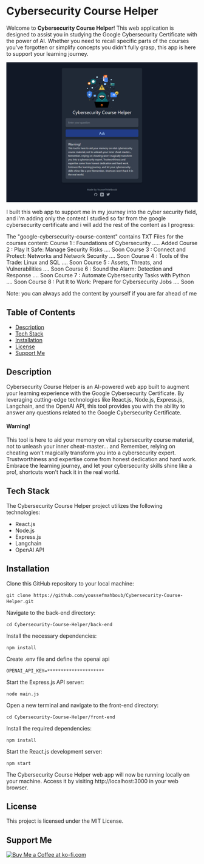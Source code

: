# Cybersecurity Course Helper

Welcome to **Cybersecurity Course Helper**! This web application is designed to assist you in studying the Google Cybersecurity Certificate with the power of AI. Whether you need to recall specific parts of the courses you've forgotten or simplify concepts you didn't fully grasp, this app is here to support your learning journey.

![Screenshot](Screenshot.png)

I built this web app to support me in my journey into the cyber security field, and i'm adding only the content I studied so far from the google cybersecurity certificate and i will add the rest of the content as I progress:

The "google-cybersecurity-course-content" contains TXT Files for the courses content:
Course 1 : Foundations of Cybersecurity ..... Added
Course 2 : Play It Safe: Manage Security Risks .... Soon
Course 3 : Connect and Protect: Networks and Network Security .... Soon
Course 4 : Tools of the Trade: Linux and SQL .... Soon
Course 5 : Assets, Threats, and Vulnerabilities .... Soon
Course 6 : Sound the Alarm: Detection and Response .... Soon
Course 7 : Automate Cybersecurity Tasks with Python .... Soon
Course 8 : Put It to Work: Prepare for Cybersecurity Jobs .... Soon

Note: you can always add the content by yourself if you are far ahead of me

## Table of Contents

- [Description](#description)
- [Tech Stack](#tech-stack)
- [Installation](#installation)
- [License](#license)
- [Support Me](#support-me)

## Description

Cybersecurity Course Helper is an AI-powered web app built to augment your learning experience with the Google Cybersecurity Certificate. By leveraging cutting-edge technologies like React.js, Node.js, Express.js, Langchain, and the OpenAI API, this tool provides you with the ability to answer any questions related to the Google Cybersecurity Certificate.

>

#### Warning!

This tool is here to aid your memory on vital cybersecurity course material, not to unleash your inner cheat-master... and Remember, relying on cheating won't magically transform you into a cybersecurity expert. Trustworthiness and expertise come from honest dedication and hard work. Embrace the learning journey, and let your cybersecurity skills shine like a pro!, shortcuts won't hack it in the real world.

## Tech Stack

The Cybersecurity Course Helper project utilizes the following technologies:

- React.js
- Node.js
- Express.js
- Langchain
- OpenAI API

## Installation

Clone this GitHub repository to your local machine:

    git clone https://github.com/youssefmahboub/Cybersecurity-Course-Helper.git

Navigate to the back-end directory:

    cd Cybersecurity-Course-Helper/back-end

Install the necessary dependencies:

    npm install

Create .env file and define the openai api

    OPENAI_API_KEY=*********************

Start the Express.js API server:

    node main.js

Open a new terminal and navigate to the front-end directory:

    cd Cybersecurity-Course-Helper/front-end

Install the required dependencies:

    npm install

Start the React.js development server:

    npm start

The Cybersecurity Course Helper web app will now be running locally on your machine. Access it by visiting http://localhost:3000 in your web browser.

## License

This project is licensed under the MIT License.

## Support Me

<a href='https://ko-fi.com/N4N6MEFGD' target='_blank'><img height='36' style='border:0px;height:36px;' src='https://storage.ko-fi.com/cdn/kofi2.png?v=3' border='0' alt='Buy Me a Coffee at ko-fi.com' /></a>
